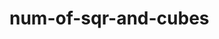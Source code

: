 # num-of-sqr-and-cubes
<!DOCTYPE html>
<html>
<head>
    <title> squares and cubes</title>
    <style>
        body{
            padding-top: 50px;
        }
        table,tr,td{

            border: solid black;
            width: 33%;
            text-align: center;
            border-collapse: collapse;
            background-color:darksalmon;

        }
        table{
           
            margin-top: 20px;

        }
    </style>
    <script>
        document.write("<center>")
        document.write("<table><tr><td colspan='3'>SQUARES AND CUBES</td></tr></table>");
        document.write("<table><tr><td>Number</td><td>square</td><td>cube</td></tr>");
        for(var n = 0; n <= 10; n++)
{
    document.write("<tr><td>" + n + "</td><td>" + n * n + "</td><td>" + n * n * n + "</td></tr>");
}
    document.write("</table></center>");
    </script>
</head>


</html>
